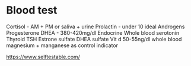 # Blood test
Cortisol - AM + PM or saliva + urine
Prolactin - under 10 ideal
Androgens
Progesterone
DHEA - 380-420mg/dl
Endocrine
Whole blood serotonin
Thyroid
TSH
Estrone sulfate
DHEA sulfate
Vit d 50-55ng/dl
whole blood magnesium + manganese as control indicator

https://www.selftestable.com/